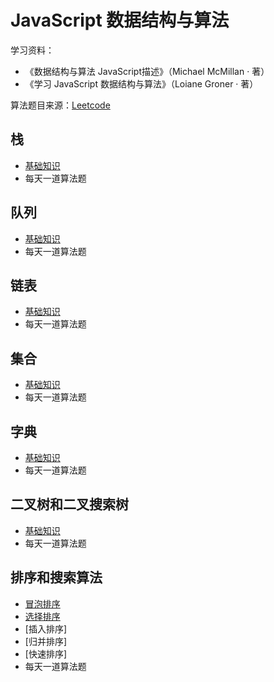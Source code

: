 # JavaScript 数据结构与算法

学习资料：
- 《数据结构与算法 JavaScript描述》（Michael McMillan · 著）
- 《学习 JavaScript 数据结构与算法》（Loiane Groner · 著）

算法题目来源：[Leetcode](https://leetcode-cn.com/)

## 栈

- [基础知识](https://github.com/aimeefe/algorithms/tree/master/stack)
- 每天一道算法题

## 队列

- [基础知识](https://github.com/aimeefe/algorithms/tree/master/queue)
- 每天一道算法题

## 链表

- [基础知识](https://github.com/aimeefe/algorithms/tree/master/linkedList)
- 每天一道算法题

## 集合

- [基础知识](https://github.com/aimeefe/algorithms/tree/master/set)
- 每天一道算法题

## 字典

- [基础知识](https://github.com/aimeefe/algorithms/tree/master/dictionary)
- 每天一道算法题


## 二叉树和二叉搜索树

- [基础知识](https://github.com/aimeefe/algorithms/tree/master/bst)
- 每天一道算法题

## 排序和搜索算法

- [冒泡排序](https://github.com/aimeefe/algorithms/tree/master/bubbleSort)
- [选择排序](https://github.com/aimeefe/algorithms/tree/master/selectionSort)
- [插入排序]
- [归并排序]
- [快速排序]
- 每天一道算法题
